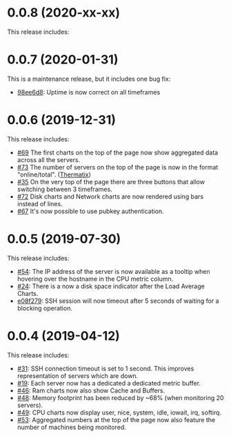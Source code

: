 0.0.8 (2020-xx-xx)
===================
This release includes:

0.0.7 (2020-01-31)
===================
This is a maintenance release, but it includes one bug fix:

* [98ee6d8](https://github.com/aheart/hearth/commit/98ee6d86124204ce727e0926900ba97f40840545):
  Uptime is now correct on all timeframes


0.0.6 (2019-12-31)
===================
This release includes:

* [#69](https://github.com/aheart/hearth/issues/69)
  The first charts on the top of the page now show aggregated data across all the servers.
* [#73](https://github.com/aheart/hearth/issues/73)
  The number of servers on the top of the page is now in the format "online/total". ([Thermatix](https://github.com/Thermatix))
* [#35](https://github.com/aheart/hearth/issues/35)
  On the very top of the page there are three buttons that allow switching between 3 timeframes.
* [#72](https://github.com/aheart/hearth/issues/72)
  Disk charts and Network charts are now rendered using bars instead of lines.
* [#67](https://github.com/aheart/hearth/issues/67)
  It's now possible to use pubkey authentication.


0.0.5 (2019-07-30)
===================
This release includes:

* [#54](https://github.com/aheart/hearth/issues/54):
  The IP address of the server is now available as a tooltip when hovering over the hostname 
  in the CPU metric column.
* [#24](https://github.com/aheart/hearth/issues/24):
  There is a now a disk space indicator after the Load Average Charts.
* [e08f279](https://github.com/aheart/hearth/commit/e08f279cd435e7ac8b1366683ee0cd0aa86012f2):
  SSH session will now timeout after 5 seconds of waiting for a blocking operation.



0.0.4 (2019-04-12)
===================
This release includes:

* [#31](https://github.com/aheart/hearth/issues/31):
  SSH connection timeout is set to 1 second. This improves representation of servers which are down.
* [#19](https://github.com/aheart/hearth/issues/19):
  Each server now has a dedicated a dedicated metric buffer.
* [#46](https://github.com/aheart/hearth/issues/46):
  Ram charts now also show Cache and Buffers.
* [#48](https://github.com/aheart/hearth/pull/48):
  Memory footprint has been reduced by ~68% (when monitoring 20 servers).
* [#49](https://github.com/aheart/hearth/issues/49):
  CPU charts now display user, nice, system, idle, iowait, irq, softirq.
* [#53](https://github.com/aheart/hearth/pull/53):
  Aggregated numbers at the top of the page now also feature the number of machines being monitored.

